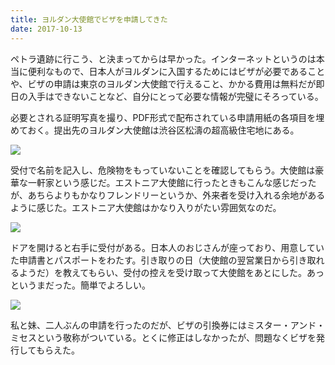 ```yaml
---
title: ヨルダン大使館でビザを申請してきた
date: 2017-10-13
---
```


ペトラ遺跡に行こう、と決まってからは早かった。インターネットというのは本当に便利なもので、日本人がヨルダンに入国するためにはビザが必要であることや、ビザの申請は東京のヨルダン大使館で行えること、かかる費用は無料だが即日の入手はできないことなど、自分にとって必要な情報が完璧にそろっている。

必要とされる証明写真を撮り、PDF形式で配布されている申請用紙の各項目を埋めておく。提出先のヨルダン大使館は渋谷区松濤の超高級住宅地にある。

![](https://photos.xar.sh/24677110528_61c49e3587_h.jpg)

受付で名前を記入し、危険物をもっていないことを確認してもらう。大使館は豪華な一軒家という感じだ。エストニア大使館に行ったときもこんな感じだったが、あちらよりもかなりフレンドリーというか、外来者を受け入れる余地があるように感じた。エストニア大使館はかなり入りがたい雰囲気なのだ。

![](https://photos.xar.sh/24677111338_3a1be53375_h.jpg)

ドアを開けると右手に受付がある。日本人のおじさんが座っており、用意していた申請書とパスポートをわたす。引き取りの日（大使館の翌営業日から引き取れるようだ）を教えてもらい、受付の控えを受け取って大使館をあとにした。あっというまだった。簡単でよろしい。

![](https://photos.xar.sh/24677109778_3b1b3759dc_h.jpg)

私と妹、二人ぶんの申請を行ったのだが、ビザの引換券にはミスター・アンド・ミセスという敬称がついている。とくに修正はしなかったが、問題なくビザを発行してもらえた。
